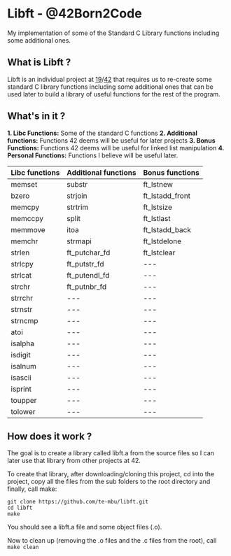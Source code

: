 # Libft - @42Born2Code
My implementation of some of the Standard C Library functions including some additional ones.

## What is Libft ?

Libft is an individual project at [19](https://www.s19.be/)/[42](https://www.42.fr/) that requires us to re-create some standard C library functions including some additional ones that can be used later to build a library of useful functions for the rest of the program.

## What's in it ?

**1. Libc Functions:** Some of the standard C functions
**2. Additional functions:** Functions 42 deems will be useful for later projects
**3. Bonus Functions:** Functions 42 deems will be useful for linked list manipulation
**4. Personal Functions:** Functions I believe will be useful later.

| **Libc functions**  | **Additional functions**  | **Bonus functions** |
| --- | --- | --- |
| memset  |  substr | ft_lstnew |
| bzero | strjoin | ft_lstadd_front |
| memcpy  | strtrim | ft_lstsize  |
| memccpy |split  | ft_lstlast  |
| memmove | itoa  | ft_lstadd_back  |
| memchr |  strmapi |  ft_lstdelone  |
| strlen  | ft_putchar_fd | ft_lstclear |
| strlcpy  | ft_putstr_fd |  --- |
| strlcat | ft_putendl_fd | --- |
| strchr |  ft_putnbr_fd  | --- |
| strrchr | --- | --- |
| strnstr | --- | --- |
| strncmp | --- | --- |
| atoi  | --- | --- |
| isalpha  | --- | --- |
| isdigit | --- | --- |
| isalnum  | --- | --- |
| isascii | --- | --- |
| isprint  | --- | --- |
| toupper | --- | --- |
| tolower  | --- | --- |


## How does it work ?

The goal is to create a library called libft.a from the source files so I can later use that library from other projects at 42.

To create that library, after downloading/cloning this project, cd into the project, copy all the files from the sub folders to the root directory and finally, call make:
```
git clone https://github.com/te-mbu/libft.git
cd libft
make
```
You should see a libft.a file and some object files (.o).

Now to clean up (removing the .o files and the .c files from the root), call ```make clean```
